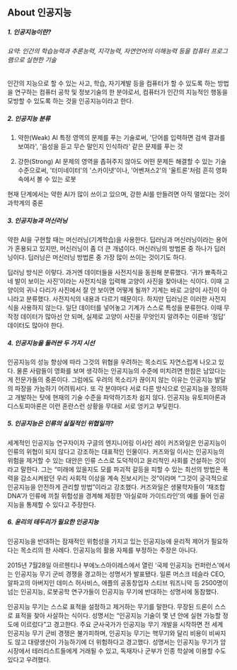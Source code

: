 ## About 인공지능

##### 1. 인공지능이란?
###### 요약: 인간의 학습능력과 추론능력, 지각능력, 자연언어의 이해능력 등을 컴퓨터 프로그램으로 실현한 기술

인간의 지능으로 할 수 있는 사고, 학습, 자기계발 등을 컴퓨터가 할 수 있도록 하는 방법을 연구하는 컴퓨터 공학 및 정보기술의 한 분야로서, 컴퓨터가 인간의 지능적인 행동을 모방할 수 있도록 하는 것을 인공지능이라고 한다.

##### 2. 인공지능 분류
1. 약한(Weak) AI
특정 영역의 문제를 푸는 기술로써, '단어를 입력하면 검색 결과를 보여라', '음성을 듣고 무슨 말인지 인식하라' 같은 문제를 푸는 것

2. 강한(Strong) AI
문제의 영역을 좁혀주지 않아도 어떤 문제든 해결할 수 있는 기술 수준으로써, '터미네이터'의 '스카이넷'이나, '어벤져스2'의 '울트론'처럼 흔히 영화 속에서 볼 수 있는 로봇

현재 단계에서는 약한 AI가 많이 쓰이고 있으며, 강한 AI를 만들려면 아직 멀었다는 것이 과학계의 중론

##### 3. 인공지능과 머신러닝
약한 AI을 구현할 때는 머신러닝(기계학습)을 사용한다. 딥러닝과 머신러닝이라는 용어가 혼용되고 있지만, 머신러닝이 좀 더 큰 개념이다. 머신러닝의 방법론 중 하나가 딥러닝이다. 딥러닝은 머신러닝 방법론 중 가장 많이 쓰이는 것이기도 하다.

딥러닝 방식은 이렇다. 과거엔 데이터들을 사전지식을 동원해 분류했다. ‘귀가 뾰족하고 네 발이 보이는 사진’이라는 사전지식을 입력해 고양이 사진을 찾아내는 식이다. 이때 고양이의 귀나 다리가 사진에서 잘 안 보이면 어떻게 될까? 기계는 바로 고양이 사진이 아니라고 분류했다. 사전지식의 내용과 다르기 때문이다. 하지만 딥러닝은 이러한 사전지식을 사용하지 않는다. 일단 데이터를 넣어놓고 기계가 스스로 특성을 분류한다. 이때 무작정 데이터가 많아선 안 되며, 실제로 고양이 사진을 무엇인지 알려주는 이른바 ‘정답’ 데이터도 많아야 한다.

##### 4. 인공지능을 둘러싼 두 가지 시선
인공지능의 성능 향상에 따라 그것의 위협을 우려하는 목소리도 자연스럽게 나오고 있다. 물론 사람들이 영화를 보며 생각하는 인공지능의 수준에 미치려면 한참은 남았다는 게 전문가들의 중론이다. 그럼에도 우려의 목소리가 끊이지 않는 이유는 인공지능 발달의 파장을 가늠하기 어려워서다. 또 각 분야마다 서로 다른 방식으로 인공지능을 정의하고 개발하는 탓에 현재의 기술 수준을 파악하기조차 쉽지 않다. 인공지능 유토피아론과 디스토피아론은 이런 혼란스런 상황을 무대로 서로 엉키고 부딪힌다.

##### 5. 인공지능은 인류의 실질적인 위협일까?
세계적인 인공지능 연구자이자 구글의 엔지니어링 이사인 레이 커즈와일은 인공지능이 인류의 위협이 되지 않다고 강조하는 대표적인 인물이다. 커즈와일 이사는 인공지능의 위험을 제거할 수 있는 대안은 인류 스스로 도덕적이고 윤리적인 사회를 건설하는 것이라고 말한다. 그는 “미래에 있을지도 모를 파괴적 갈등을 피할 수 있는 최선의 방법은 폭력을 감소시켜왔던 우리 사회적 이상을 계속 진보시키는 것”이라며 “그것이 궁극적으로 인공지능을 안전하게 관리할 방법”이라고 강조했다. 커즈와일은 생물학자들이 ‘재조합 DNA’가 인류에 끼칠 위험성을 경계해 제정한 ‘아실로마 가이드라인’의 예를 들어 인공지능을 통제할 수 있다고 주장한다.

##### 6. 윤리의 테두리가 필요한 인공지능
인공지능을 반대하는 잠재적인 위험성을 가지고 있는 인공지능에 윤리적 제어가 필요하다는 목소리의 한 사례다. 인공지능의 활용 자체를 부정하는 주장은 아니다.

2015년 7월28일 아르헨티나 부에노스아이레스에서 열린 ‘국제 인공지능 컨퍼런스’에서는 인공지능 무기 군비 경쟁을 경고하는 성명서가 발표됐다. 일론 머스크 테슬라 CEO, 알파고의 아버지인 데미스 허사비스, 애플의 공동창업자 스티브 워즈니악 등 2500명이 넘는 인공지능, 로봇공학 연구가들이 인공지능 무기에 반대하는 성명서에 동참했다.

인공지능 무기는 스스로 표적을 설정하고 제거하는 무기를 말한다. 무장된 드론이 스스로 표적을 찾아 사살하는 식이다. 성명서는 “인공지능 기술이 몇 년 안에 실현 가능할 정도에 이르렀다”고 경고한다. 주요 군사국가가 인공지능 무기 개발을 시작하면 전 세계 인공지능 무기 군비 경쟁은 불가피하며, 인공지능 무기는 핵무기와 달리 비용이 비싸지도 않고 대량생산이 가능하기에 더 위험하다고 경고했다. 성명서는 인공지능 무기가 암시장에서 테러리스트들에게 거래될 수 있고, 독재자나 군부가 인종 학살에 이용할 수도 있다고 우려했다.



